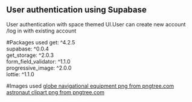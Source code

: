 ## User authentication using Supabase 

User authentication with space themed UI.User can create new account /log in with existing account<br>

#Packages used
get: ^4.2.5 <br>
supabase: ^0.0.4 <br>
get_storage: ^2.0.3 <br>
form_field_validator: ^1.1.0 <br>
progressive_image: ^2.0.0 <br>
lottie: ^1.1.0 <br>

#Images used 
<a href='https://pngtree.com/so/globe-navigational-equipment'>globe navigational equipment png from pngtree.com</a><br>
<a href='https://pngtree.com/so/astronaut-clipart'>astronaut clipart png from pngtree.com</a><br>


